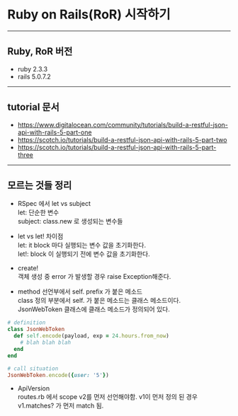 # Ruby on Rails(RoR) 시작하기

-----
## Ruby, RoR 버전
- ruby 2.3.3
- rails 5.0.7.2

-----
## tutorial 문서
- https://www.digitalocean.com/community/tutorials/build-a-restful-json-api-with-rails-5-part-one
- https://scotch.io/tutorials/build-a-restful-json-api-with-rails-5-part-two
- https://scotch.io/tutorials/build-a-restful-json-api-with-rails-5-part-three

-----
## 모르는 것들 정리
- RSpec 에서 let vs subject<br>
let: 단순한 변수<br>
subject: class.new 로 생성되는 변수들<br>


- let vs let! 차이점<br>
let: it block 마다 실행되는 변수 값을 초기화한다.  
let!: block 이 실행되기 전에 변수 값을 초기화한다.


- create!<br>
객체 생성 중 error 가 발생할 경우 raise Exception해준다.<br> 


- method 선언부에서 self. prefix 가 붙은 메소드<br>
class 정의 부분에서 self. 가 붙은 메소드는 클래스 메소드이다.<br>
JsonWebToken 클래스에 클래스 메소드가 정의되어 있다.<br>
```ruby
# definition
class JsonWebToken
  def self.encode(payload, exp = 24.hours.from_now)
    # blah blah blah
  end
end

# call situation
JsonWebToken.encode({user: '5'})
```

- ApiVersion<br> 
routes.rb 에서 scope v2를 먼저 선언해야함. v1이 먼저 정의 된 경우 v1.matches? 가 먼저 match 됨.
